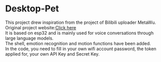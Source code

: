 # Desktop-Pet
This project drew inspiration from the project of Bilibili uploader MetaWu.  
Original project website:[Click here](https://github.com/MetaWu2077/Esp32_VoiceChat_LLMs)  
It is based on esp32 and is mainly used for voice conversations through large language models.  
The shell, emotion recognition and motion functions have been added.  
In the code, you need to fill in your own wifi account password, the token applied for, your own API Key and Secret Key.